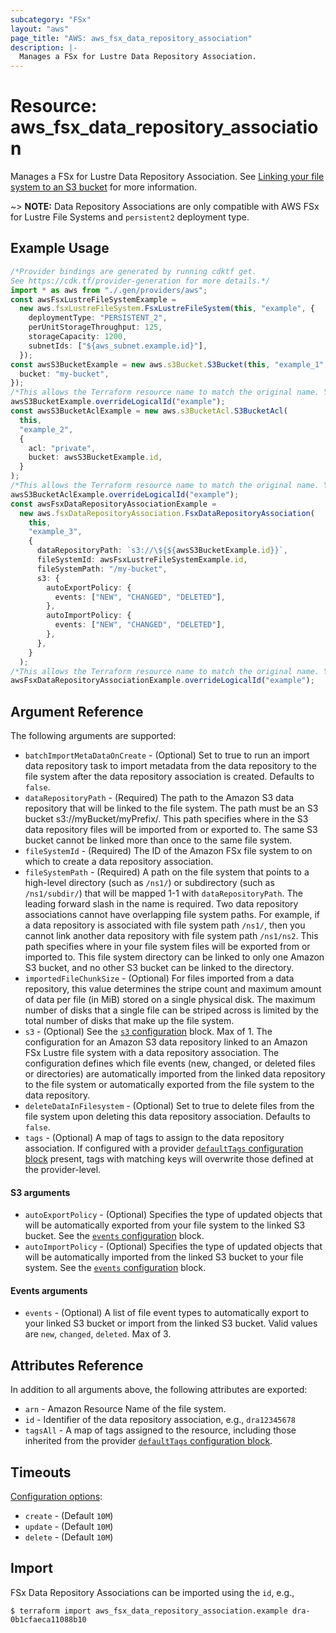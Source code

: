 ```yaml
---
subcategory: "FSx"
layout: "aws"
page_title: "AWS: aws_fsx_data_repository_association"
description: |-
  Manages a FSx for Lustre Data Repository Association.
---
```


# Resource: aws\_fsx\_data\_repository\_association

Manages a FSx for Lustre Data Repository Association. See [Linking your file system to an S3 bucket](https://docs.aws.amazon.com/fsx/latest/LustreGuide/create-dra-linked-data-repo.html) for more information.

\~> **NOTE:** Data Repository Associations are only compatible with AWS FSx for Lustre File Systems and `persistent2` deployment type.

## Example Usage

```typescript
/*Provider bindings are generated by running cdktf get.
See https://cdk.tf/provider-generation for more details.*/
import * as aws from "./.gen/providers/aws";
const awsFsxLustreFileSystemExample =
  new aws.fsxLustreFileSystem.FsxLustreFileSystem(this, "example", {
    deploymentType: "PERSISTENT_2",
    perUnitStorageThroughput: 125,
    storageCapacity: 1200,
    subnetIds: ["${aws_subnet.example.id}"],
  });
const awsS3BucketExample = new aws.s3Bucket.S3Bucket(this, "example_1", {
  bucket: "my-bucket",
});
/*This allows the Terraform resource name to match the original name. You can remove the call if you don't need them to match.*/
awsS3BucketExample.overrideLogicalId("example");
const awsS3BucketAclExample = new aws.s3BucketAcl.S3BucketAcl(
  this,
  "example_2",
  {
    acl: "private",
    bucket: awsS3BucketExample.id,
  }
);
/*This allows the Terraform resource name to match the original name. You can remove the call if you don't need them to match.*/
awsS3BucketAclExample.overrideLogicalId("example");
const awsFsxDataRepositoryAssociationExample =
  new aws.fsxDataRepositoryAssociation.FsxDataRepositoryAssociation(
    this,
    "example_3",
    {
      dataRepositoryPath: `s3://\${${awsS3BucketExample.id}}`,
      fileSystemId: awsFsxLustreFileSystemExample.id,
      fileSystemPath: "/my-bucket",
      s3: {
        autoExportPolicy: {
          events: ["NEW", "CHANGED", "DELETED"],
        },
        autoImportPolicy: {
          events: ["NEW", "CHANGED", "DELETED"],
        },
      },
    }
  );
/*This allows the Terraform resource name to match the original name. You can remove the call if you don't need them to match.*/
awsFsxDataRepositoryAssociationExample.overrideLogicalId("example");

```

## Argument Reference

The following arguments are supported:

* `batchImportMetaDataOnCreate` - (Optional) Set to true to run an import data repository task to import metadata from the data repository to the file system after the data repository association is created. Defaults to `false`.
* `dataRepositoryPath` - (Required) The path to the Amazon S3 data repository that will be linked to the file system. The path must be an S3 bucket s3://myBucket/myPrefix/. This path specifies where in the S3 data repository files will be imported from or exported to. The same S3 bucket cannot be linked more than once to the same file system.
* `fileSystemId` - (Required) The ID of the Amazon FSx file system to on which to create a data repository association.
* `fileSystemPath` - (Required) A path on the file system that points to a high-level directory (such as `/ns1/`) or subdirectory (such as `/ns1/subdir/`) that will be mapped 1-1 with `dataRepositoryPath`. The leading forward slash in the name is required. Two data repository associations cannot have overlapping file system paths. For example, if a data repository is associated with file system path `/ns1/`, then you cannot link another data repository with file system path `/ns1/ns2`. This path specifies where in your file system files will be exported from or imported to. This file system directory can be linked to only one Amazon S3 bucket, and no other S3 bucket can be linked to the directory.
* `importedFileChunkSize` - (Optional) For files imported from a data repository, this value determines the stripe count and maximum amount of data per file (in MiB) stored on a single physical disk. The maximum number of disks that a single file can be striped across is limited by the total number of disks that make up the file system.
* `s3` - (Optional) See the [`s3` configuration](#s3-arguments) block. Max of 1.
  The configuration for an Amazon S3 data repository linked to an Amazon FSx Lustre file system with a data repository association. The configuration defines which file events (new, changed, or deleted files or directories) are automatically imported from the linked data repository to the file system or automatically exported from the file system to the data repository.
* `deleteDataInFilesystem` - (Optional) Set to true to delete files from the file system upon deleting this data repository association. Defaults to `false`.
* `tags` - (Optional) A map of tags to assign to the data repository association. If configured with a provider [`defaultTags` configuration block](https://registry.terraform.io/providers/hashicorp/aws/latest/docs#default_tags-configuration-block) present, tags with matching keys will overwrite those defined at the provider-level.

#### S3 arguments

* `autoExportPolicy` - (Optional) Specifies the type of updated objects that will be automatically exported from your file system to the linked S3 bucket. See the [`events` configuration](#events-arguments) block.
* `autoImportPolicy` - (Optional) Specifies the type of updated objects that will be automatically imported from the linked S3 bucket to your file system. See the [`events` configuration](#events-arguments) block.

#### Events arguments

* `events` - (Optional) A list of file event types to automatically export to your linked S3 bucket or import from the linked S3 bucket. Valid values are `new`, `changed`, `deleted`. Max of 3.

## Attributes Reference

In addition to all arguments above, the following attributes are exported:

* `arn` - Amazon Resource Name of the file system.
* `id` - Identifier of the data repository association, e.g., `dra12345678`
* `tagsAll` - A map of tags assigned to the resource, including those inherited from the provider [`defaultTags` configuration block](https://registry.terraform.io/providers/hashicorp/aws/latest/docs#default_tags-configuration-block).

## Timeouts

[Configuration options](https://developer.hashicorp.com/terraform/language/resources/syntax#operation-timeouts):

* `create` - (Default `10M`)
* `update` - (Default `10M`)
* `delete` - (Default `10M`)

## Import

FSx Data Repository Associations can be imported using the `id`, e.g.,

```console
$ terraform import aws_fsx_data_repository_association.example dra-0b1cfaeca11088b10
```
